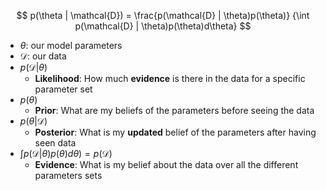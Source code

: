 $$ p(\theta | \mathcal{D}) =
 \frac{p(\mathcal{D} | \theta)p(\theta)}
 {\int p(\mathcal{D} | \theta)p(\theta)d\theta} $$
- $\theta$: our model parameters
- $\mathcal{D}$: our data
- $p(\mathcal{D}|\theta)$
	- **Likelihood**: How much **evidence** is there in the data for a specific parameter set
- $p(\theta)$
	- **Prior**: What are my beliefs of the parameters before seeing the data
- $p(\theta|\mathcal{D})$
	- **Posterior**: What is my **updated** belief of the parameters after having seen data
- $\int p(\mathcal{D} | \theta)p(\theta)d\theta) = p(\mathcal{D})$
	- **Evidence**: What is my belief about the data over all the different parameters sets
